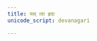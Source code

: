 ```yaml
---
title: यस् त्वा हृदा
unicode_script: devanagari

---
```

<div class="js_include" url="/vedAH/Rk/shAkalam/saMhitA/05/prAchInA_prastutiH/yas_tvA_hRdA.md"  newLevelForH1="2" includeTitle="false"> </div>  


